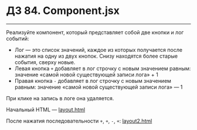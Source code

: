 # ДЗ 84. Component.jsx

<hr>

Реализуйте компонент, который представляет собой две кнопки и лог событий:

* Лог — это список значений, каждое из которых получается после нажатия на одну из двух кнопок. Снизу находятся более старые события, сверху новые.
* Левая кнопка ```+``` добавляет в лог строчку с новым значением равным: значение «самой новой существующей записи лога» + 1
* Правая кнопка ```-``` добавляет в лог строчку с новым значением равным: значение «самой новой существующей записи лога» — 1

При клике на запись в логе она удаляется.

Начальный HTML —  <a href="https://github.com/junjun-it-courses/react-hw/blob/master/task-10.1/layout.html">layout.html</a>

После нажатия последовательности ```+```, ```+```, ```-```, ```+```: <a href="https://github.com/junjun-it-courses/react-hw/blob/master/task-10.1/layout2.html">layout2.html</a>
